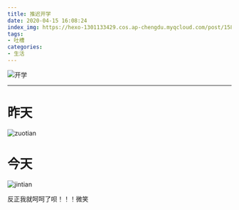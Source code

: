 ```yaml
---
title: 推迟开学
date: 2020-04-15 16:08:24
index_img: https://hexo-1301133429.cos.ap-chengdu.myqcloud.com/post/1586938953429.jpeg
tags:
- 吐槽
categories:
- 生活
---
```



![开学](https://hexo-1301133429.cos.ap-chengdu.myqcloud.com/post/1586938953429.jpeg)

------



# 昨天

![zuotian](https://hexo-1301133429.cos.ap-chengdu.myqcloud.com/post/QQ%E5%9B%BE%E7%89%8720200415161354.png)
# 今天
![jintian](https://hexo-1301133429.cos.ap-chengdu.myqcloud.com/post/clipboard_20200415041932.png)

反正我就呵呵了呗！！！微笑